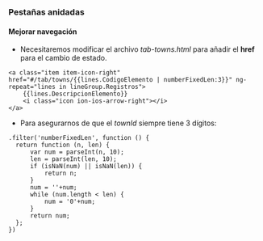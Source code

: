 ### Pestañas anidadas
#### Mejorar navegación

- Necesitaremos modificar el archivo *tab-towns.html* para añadir el **href** para el cambio de estado.

```
<a class="item item-icon-right" href="#/tab/towns/{{lines.CodigoElemento | numberFixedLen:3}}" ng-repeat="lines in lineGroup.Registros">
    {{lines.DescripcionElemento}}
    <i class="icon ion-ios-arrow-right"></i>
</a>

```

- Para asegurarnos de que el *townId* siempre tiene 3 dígitos:

```
.filter('numberFixedLen', function () {
  return function (n, len) {
      var num = parseInt(n, 10);
      len = parseInt(len, 10);
      if (isNaN(num) || isNaN(len)) {
          return n;
      }
      num = ''+num;
      while (num.length < len) {
          num = '0'+num;
      }
      return num;
  };
})
```
